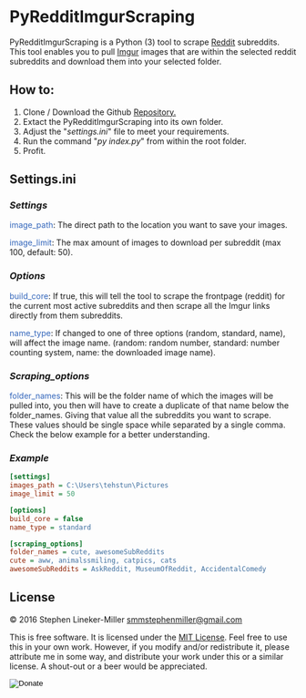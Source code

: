# PyRedditImgurScraping


PyRedditImgurScraping is a Python (3) tool to scrape [Reddit](https://www.reddit.com/) subreddits.
This tool enables you to pull [Imgur](http://imgur.com/) images that are within the 
selected reddit subreddits and download them into your selected folder.

## How to: 

1. Clone / Download the Github [Repository.](https://github.com/tehstun/Reddit-Imgur-scraping/archive/master.zip) 
2. Extact the PyRedditImgurScraping into its own folder.
3. Adjust the "*settings.ini*" file to meet your requirements.
4. Run the command "*py index.py*" from within the root folder.
5. Profit.

## Settings.ini

### *Settings*

<span style="color:#3366BB">image_path</span>: The direct path to the location you want to save your images.

<span style="color:#3366BB">image_limit</span>: The max amount of images to download per subreddit (max 100, default: 50).

### *Options*

<span style="color:#3366BB">build_core</span>: If true, this will tell the tool to scrape the frontpage (reddit) 
for the current most active subreddits and then scrape all the Imgur links directly 
from them subreddits.

<span style="color:#3366BB">name_type</span>: If changed to one of three options (random, standard, name), will 
affect the image name. (random: random number, standard: number counting system, 
name: the downloaded image name).

### *Scraping_options*

<span style="color:#3366BB">folder_names</span>: This will be the folder name of which the images will be pulled into, 
you then will have to create a duplicate of that name below the folder_names. Giving that value all
the subreddits you want to scrape. These values should be single space while separated by a single comma.
Check the below example for a better understanding.

### *Example*
```ini
[settings]
images_path = C:\Users\tehstun\Pictures
image_limit = 50

[options]
build_core = false
name_type = standard

[scraping_options]
folder_names = cute, awesomeSubReddits
cute = aww, animalssmiling, catpics, cats
awesomeSubReddits = AskReddit, MuseumOfReddit, AccidentalComedy
```
## License

&copy; 2016 Stephen Lineker-Miller <smmstephenmiller@gmail.com>

This is free software. It is licensed under the [MIT License](http://opensource.org/licenses/MIT). Feel free to use this in your own work. However, if you modify and/or redistribute it, please attribute me in some way, and distribute your work under this or a similar license. A shout-out or a beer would be appreciated.

<form action="https://www.paypal.com/cgi-bin/webscr" method="post" target="_blank">
<input type="hidden" name="cmd" value="_s-xclick" />
<input type="hidden" name="hosted_button_id" value="MYR4398RVSV68" />
<input type="image" src="https://www.paypalobjects.com/en_US/i/btn/btn_donate_SM.gif" border="0" name="submit" title="PayPal - The safer, easier way to pay online!" alt="Donate" />
</form>


